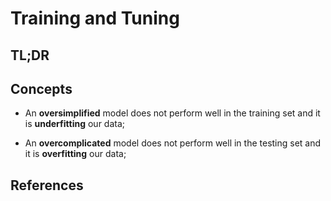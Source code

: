 # Training and Tuning

## TL;DR

## Concepts

- An **oversimplified** model does not perform well in the training set and it
  is **underfitting** our data;

- An **overcomplicated** model does not perform well in the testing set and it is
  **overfitting** our data;

## References
